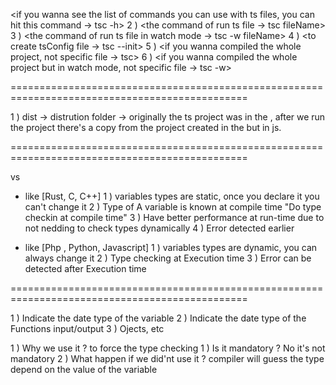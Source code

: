 <!--! Commands -->

<if you wanna see the list of commands you can use with ts files, you can hit this command -> tsc -h>
2 ) <the command of run ts file -> tsc fileName>
3 ) <the command of run ts file in watch mode -> tsc -w fileName>
4 ) <to create tsConfig file -> tsc --init>
5 ) <if you wanna compiled the whole project, not specific file -> tsc>
6 ) <if you wanna compiled the whole project but in watch mode, not specific file -> tsc -w>

===============================================================================================

<!--! Shortcuts -->

1 ) dist -> distrution folder <the folder where ts code compiled to js code>
-> originally the ts project was in the <src folder> , after we run the project there's a copy from the project created in the <dist folder> but in js.

===============================================================================================

<Statically Types> vs <Dynamically Types>

- <Statically Types languages> like [Rust, C, C++]
  1 ) variables types are static, once you declare it you can't change it
  2 ) Type of A variable is known at compile time "Do type checkin at compile time"
  3 ) Have better performance at run-time due to not nedding to check types dynamically
  4 ) Error detected earlier

- <Dynamically Types languages> like [Php , Python, Javascript]
  1 ) variables types are dynamic, you can always change it
  2 ) Type checking at Execution time
  3 ) Error can be detected after Execution time

===============================================================================================

<Type Annotations Or Signature>

1 ) Indicate the date type of the variable
2 ) Indicate the date type of the Functions input/output
3 ) Ojects, etc

1 ) Why we use it ? to force the type checking
1 ) Is it mandatory ? No it's not mandatory
2 ) What happen if we did'nt use it ? compiler will guess the type depend on the value of the variable

